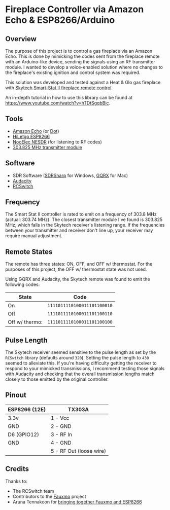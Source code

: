 Fireplace Controller via Amazon Echo & ESP8266/Arduino
===

Overview
---
The purpose of this project is to control a gas fireplace via an Amazon Echo. This is done by mimicking the codes sent from the fireplace remote with an Arduino-like device, sending the signals using an RF transmitter module. I wanted to develop a voice-enabled solution where no changes to the fireplace's existing ignition and control system was required.

This solution was developed and tested against a Heat & Glo gas fireplace with [Skytech Smart-Stat II fireplace remote control](http://amzn.to/2jRKULh).

An in-depth tutorial in how to use this library can be found at https://www.youtube.com/watch?v=hTDtSgqbBic.

Tools
---
- [Amazon Echo](http://amzn.to/2iFdL7G) (or [Dot](http://amzn.to/2ivlQ0k))
- [HiLetgo ESP8266](http://amzn.to/2jsNHgY)
- [NooElec NESDR](http://amzn.to/2jRVXEm) (for listening to RF codes)
- [303.825 MHz transmitter module](https://www.appliedwireless.com/index.cfm?fuseaction=product.display&product_ID=42&ParentCat=5)

Software
---
- SDR Software ([SDRSharp](http://airspy.com) for Windows, [GQRX](http://gqrx.dk) for Mac)
- [Audacity](http://www.audacityteam.org)
- [RCSwitch](https://github.com/sui77/rc-switch)

Frequency
---
The Smart Stat II controller is rated to emit on a frequency of 303.8 MHz (actual: 303.74 MHz). The closest transmitter module I've found is 303.825 MHz, which falls in the Skytech receiver's listening range. If the frequencies between your transmitter and receiver don't line up, your receiver may require manual adjustment.

Remote States
---
The remote has three states: ON, OFF, and OFF w/ thermostat. For the purposes of this project, the OFF w/ thermostat state was not used.

Using GQRX and Audacity, the Skytech remote was found to emit the following codes:

State          | Code
---------------|---------
On             | `1111011110100011101100010`
Off            | `1111011110100011101100110`
Off w/ thermo: | `1111011110100011101100100`

Pulse Length
---
The Skytech receiver seemed sensitive to the pulse length as set by the `RCSwitch` library (defaults around `320`). Setting the pulse length to `430` seemed to alleviate this. If you're having difficulty getting the receiver to respond to your mimicked transmissions, I recommend testing those signals with Audacity and checking that the overall transmission lengths match closely to those emitted by the original controller.

Pinout
---

ESP8266 (12E) | TX303A
--------------|----------
3.3v          | 1 - Vcc
GND           | 2 - GND
D6 (GPIO12)   | 3 - RF In
GND           | 4 - GND
<unused>      | 5 - RF Out (loose wire)

Credits
---
Thanks to:

- The RCSwitch team
- Contributors to the [Fauxmo](https://github.com/makermusings/fauxmo)   project
- Aruna Tennakoon for [bringing together Fauxmo and ESP8266](https://github.com/kakopappa/arduino-esp8266-alexa-wemo-switch)

